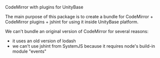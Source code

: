 CodeMirror with plugins for UnityBase

The main purpose of this package is to create a bundle for CodeMirror +
CodeMirror plugins + jshint for using it inside UnityBase platform.

We can't  bundle an original version of CodeMirror for several reasons:

 - it uses an old version of lodash
 - we can't use jshint from SystemJS because it requires node's build-in
 module "events"
